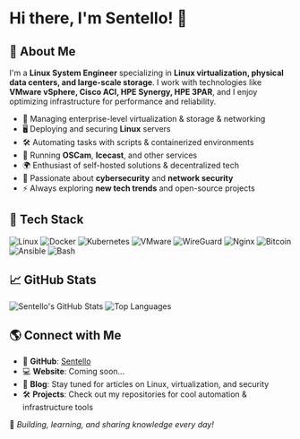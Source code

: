 # Hi there, I'm Sentello! 👋

## 🚀 About Me
I'm a **Linux System Engineer** specializing in **Linux virtualization, physical data centers, and large-scale storage**. I work with technologies like **VMware vSphere, Cisco ACI, HPE Synergy, HPE 3PAR**, and I enjoy optimizing infrastructure for performance and reliability.

- 💾 Managing enterprise-level virtualization & storage & networking
- 🖥️ Deploying and securing **Linux** servers
- 🛠️ Automating tasks with scripts & containerized environments
- 📡 Running **OSCam**, **Icecast**, and other services
- 🌍 Enthusiast of self-hosted solutions & decentralized tech
- 🔐 Passionate about **cybersecurity** and **network security**
- ⚡ Always exploring **new tech trends** and open-source projects

## 🔧 Tech Stack
![Linux](https://img.shields.io/badge/Linux-FCC624?style=for-the-badge&logo=linux&logoColor=black)
![Docker](https://img.shields.io/badge/Docker-2496ED?style=for-the-badge&logo=docker&logoColor=white)
![Kubernetes](https://img.shields.io/badge/Kubernetes-326CE5?style=for-the-badge&logo=kubernetes&logoColor=white)
![VMware](https://img.shields.io/badge/VMware-607078?style=for-the-badge&logo=vmware&logoColor=white)
![WireGuard](https://img.shields.io/badge/WireGuard-88171A?style=for-the-badge&logo=wireguard&logoColor=white)
![Nginx](https://img.shields.io/badge/Nginx-009639?style=for-the-badge&logo=nginx&logoColor=white)
![Bitcoin](https://img.shields.io/badge/Bitcoin-F7931A?style=for-the-badge&logo=bitcoin&logoColor=white)
![Ansible](https://img.shields.io/badge/Ansible-EE0000?style=for-the-badge&logo=ansible&logoColor=white)
![Bash](https://img.shields.io/badge/Bash-4EAA25?style=for-the-badge&logo=gnu-bash&logoColor=white)

## 📈 GitHub Stats
![Sentello's GitHub Stats](https://github-readme-stats.vercel.app/api?username=Sentello&show_icons=true&theme=dark)
![Top Languages](https://github-readme-stats.vercel.app/api/top-langs/?username=Sentello&layout=compact&theme=dark)

## 🌎 Connect with Me
- 📨 **GitHub**: [Sentello](https://github.com/Sentello)
- 💻 **Website**: Coming soon...
- 📝 **Blog**: Stay tuned for articles on Linux, virtualization, and security
- 🛠 **Projects**: Check out my repositories for cool automation & infrastructure tools

🚀 *Building, learning, and sharing knowledge every day!*
